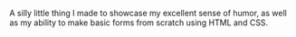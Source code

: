 A silly little thing I made to showcase my excellent sense of humor, as well as my ability to make basic forms from scratch using HTML and CSS. 
